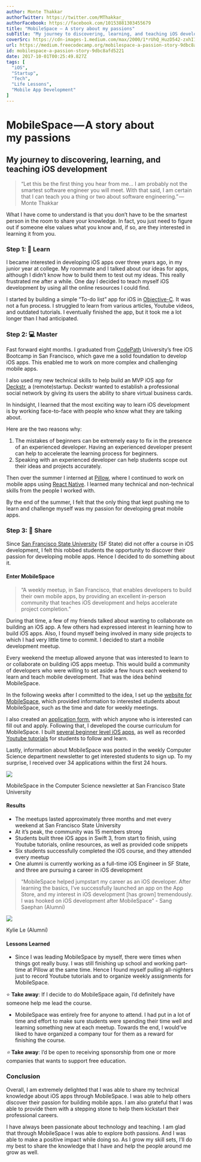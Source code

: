 ```yaml
---
author: Monte Thakkar
authorTwitter: https://twitter.com/MThakkar_
authorFacebook: https://facebook.com/10153881303455679
title: "MobileSpace — A story about my passions"
subTitle: "My journey to discovering, learning, and teaching iOS development"
coverSrc: https://cdn-images-1.medium.com/max/2000/1*rUhQ_HuzD542-zxhI1AgSQ.jpeg
url: https://medium.freecodecamp.org/mobilespace-a-passion-story-9dbc8afd5221
id: mobilespace-a-passion-story-9dbc8afd5221
date: 2017-10-01T00:25:49.827Z
tags: [
  "iOS",
  "Startup",
  "Tech",
  "Life Lessons",
  "Mobile App Development"
]
---
```

# MobileSpace — A story about my passions

## My journey to discovering, learning, and teaching iOS development

> “Let this be the first thing you hear from me… I am probably not the smartest software engineer you will meet. With that said, I am certain that I can teach you a thing or two about software engineering.” — Monte Thakkar

What I have come to understand is that you don’t have to be the smartest person in the room to share your knowledge. In fact, you just need to figure out if someone else values what you know and, if so, are they interested in learning it from you.

### Step 1: 📖 Learn

I became interested in developing iOS apps over three years ago, in my junior year at college. My roommate and I talked about our ideas for apps, although I didn’t know how to build them to test out my ideas. This really frustrated me after a while. One day I decided to teach myself iOS development by using all the online resources I could find.

I started by building a simple “To-do list” app for iOS in [Objective-C](https://en.wikipedia.org/wiki/Objective-C). It was not a fun process. I struggled to learn from various articles, Youtube videos, and outdated tutorials. I eventually finished the app, but it took me a lot longer than I had anticipated.

### Step 2: 💻 Master

Fast forward eight months. I graduated from [CodePath](https://codepath.com/) University’s free iOS Bootcamp in San Francisco, which gave me a solid foundation to develop iOS apps. This enabled me to work on more complex and challenging mobile apps.

I also used my new technical skills to help build an MVP iOS app for [Deckstr](http://deckstr.io/), a (remote)startup. Deckstr wanted to establish a professional social network by giving its users the ability to share virtual business cards.

In hindsight, I learned that the most exciting way to learn iOS development is by working face-to-face with people who know what they are talking about.

Here are the two reasons why:

1.  The mistakes of beginners can be extremely easy to fix in the presence of an experienced developer. Having an experienced developer present can help to accelerate the learning process for beginners.
2.  Speaking with an experienced developer can help students scope out their ideas and projects accurately.

Then over the summer I interned at [Pillow](https://www.pillow.com/), where I continued to work on mobile apps using [React Native](http://www.reactnative.com/). I learned many technical and non-technical skills from the people I worked with.

By the end of the summer, I felt that the only thing that kept pushing me to learn and challenge myself was my passion for developing great mobile apps.

### Step 3: 💫 Share

Since [San Francisco State University](http://www.sfsu.edu/) (SF State) did not offer a course in iOS development, I felt this robbed students the opportunity to discover their passion for developing mobile apps. Hence I decided to do something about it.

#### Enter MobileSpace

> “A weekly meetup, in San Francisco, that enables developers to build their own mobile apps, by providing an excellent in-person community that teaches iOS development and helps accelerate project completion.”

During that time, a few of my friends talked about wanting to collaborate on building an iOS app. A few others had expressed interest in learning how to build iOS apps. Also, I found myself being involved in many side projects to which I had very little time to commit. I decided to start a mobile development meetup.

Every weekend the meetup allowed anyone that was interested to learn to or collaborate on building iOS apps meetup. This would build a community of developers who were willing to set aside a few hours each weekend to learn and teach mobile development. That was the idea behind MobileSpace.

In the following weeks after I committed to the idea, I set up the [website for MobileSpace](http://mobilespace.xyz/), which provided information to interested students about MobileSpace, such as the time and date for weekly meetings.

I also created an [application form](https://montethakkar.typeform.com/to/nVQO3v), with which anyone who is interested can fill out and apply. Following that, I developed the course curriculum for MobileSpace. I built [several beginner level iOS apps](https://github.com/mobilespace?tab=repositories), as well as recorded [Youtube tutorials](https://www.youtube.com/channel/UC7XL46a5L85tcFR6Zf7ktBg/videos?flow=list&view=0&sort=p) for students to follow and learn.

Lastly, information about MobileSpace was posted in the weekly Computer Science department newsletter to get interested students to sign up. To my surprise, I received over 34 applications within the first 24 hours.







![](https://cdn-images-1.medium.com/max/2000/1*jfVhpduxLlsR4OcXXroNww.png)

MobileSpace in the Computer Science newsletter at San Francisco State University







#### Results

*   The meetups lasted approximately three months and met every weekend at San Francisco State University
*   At it’s peak, the community was 15 members strong
*   Students built three iOS apps in Swift 3, from start to finish, using Youtube tutorials, online resources, as well as provided code snippets
*   Six students successfully completed the iOS course, and they attended every meetup
*   One alumni is currently working as a full-time iOS Engineer in SF State, and three are pursuing a career in iOS development

> “MobileSpace helped jumpstart my career as an iOS developer. After learning the basics, I’ve successfully launched an app on the App Store, and my interest in iOS development [has grown] tremendously. I was hooked on iOS development after MobileSpace” - Sang Saephan (Alumni)



![](https://cdn-images-1.medium.com/max/1600/1*ydYirt_plGFPQ6RbOdcmvg.jpeg)

Kylie Le (Alumni)



#### Lessons Learned

*   Since I was leading MobileSpace by myself, there were times when things got really busy. I was still finishing up school and working part-time at Pillow at the same time. Hence I found myself pulling all-nighters just to record Youtube tutorials and to organize weekly assignments for MobileSpace.

⭐ **Take away**: If I decide to do MobileSpace again, I’d definitely have someone help me lead the course.

*   MobileSpace was entirely free for anyone to attend. I had put in a lot of time and effort to make sure students were spending their time well and learning something new at each meetup. Towards the end, I would’ve liked to have organized a company tour for them as a reward for finishing the course.

_⭐_ **Take away**: I’d be open to receiving sponsorship from one or more companies that wants to support free education.

### Conclusion

Overall, I am extremely delighted that I was able to share my technical knowledge about iOS apps through MobileSpace. I was able to help others discover their passion for building mobile apps. I am also grateful that I was able to provide them with a stepping stone to help them kickstart their professional careers.

I have always been passionate about technology and teaching. I am glad that through MobileSpace I was able to explore both passions. And I was able to make a positive impact while doing so. As I grow my skill sets, I’ll do my best to share the knowledge that I have and help the people around me grow as well.








